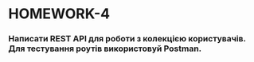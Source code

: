 # HOMEWORK-4

### Написати REST API для роботи з колекцією користувачів. Для тестування роутів використовуй Postman.
